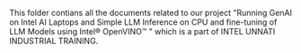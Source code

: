 This folder contians all the documents related to our project "Running GenAI on Intel AI Laptops and Simple LLM Inference on CPU and 
fine-tuning of LLM Models using Intel® OpenVINO™ " which is a part of INTEL UNNATI INDUSTRIAL TRAINING.
